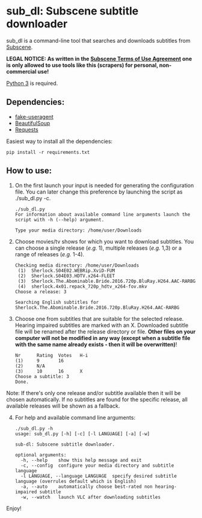 # sub_dl: Subscene subtitle downloader

sub_dl is a command-line tool that searches and downloads subtitles from [Subscene](https://subscene.com).

**LEGAL NOTICE: As written in the [Subscene Terms of Use Agreement](https://subscene.com/site/legal-information) one is only allowed to use tools like this (scrapers) for personal, non-commercial use!**

[Python 3](https://www.python.org/) is required.

## Dependencies:
* [fake-useragent](https://pypi.python.org/pypi/fake-useragent)
* [BeautifulSoup](https://www.crummy.com/software/BeautifulSoup/)
* [Requests](http://docs.python-requests.org/en/master/)

Easiest way to install all the dependencies:

    pip install -r requirements.txt
    
## How to use:
1. On the first launch your input is needed for generating the configuration file. You can later change this preference by launching the script as ./sub_dl.py -c.
    ```
    ./sub_dl.py
    For information about available command line arguments launch the script with -h (--help) argument.
    
    Type your media directory: /home/user/Downloads
    ```

2. Choose movies/tv shows for which you want to download subtitles. You can choose a single release (*e.g.* 1), multiple releases (*e.g.* 1,3) or a range of releases (*e.g.* 1-4).
    ```
    Checking media directory: /home/user/Downloads
     (1)  Sherlock.S04E02.WEBRip.XviD-FUM
     (2)  Sherlock.S04E03.HDTV.x264-FLEET
     (3)  Sherlock.The.Abominable.Bride.2016.720p.BluRay.H264.AAC-RARBG
     (4)  sherlock.4x01.repack_720p_hdtv_x264-fov.mkv
    Choose a release: 3

    Searching English subtitles for Sherlock.The.Abominable.Bride.2016.720p.BluRay.H264.AAC-RARBG
    ```

3. Choose one from subtitles that are suitable for the selected release. Hearing impaired subtitles are marked with an X.
Downloaded subtitle file will be renamed after the release directory or file.
**Other files on your computer will not be modified in any way (except when a subtitle file with the same name already exists - then it will be overwritten)**!
    ```
    Nr      Rating  Votes	H-i
    (1)		9		16
    (2)		N/A
    (3)		10		16		X
    Choose a subtitle: 3
    Done.
    ```
Note: If there's only one release and/or subtitle available then it will be chosen automatically.
If no subtitles are found for the specific release, all available releases will be shown as a fallback.

4. For help and available command line arguments:
    ```
    ./sub_dl.py -h
    usage: sub_dl.py [-h] [-c] [-l LANGUAGE] [-a] [-w]

    sub-dl: Subscene subtitle downloader.

    optional arguments:
      -h, --help    show this help message and exit
      -c, --config  configure your media directory and subtitle language
      -l LANGUAGE, --language LANGUAGE  specify desired subtitle language (overrules default which is English)
      -a, --auto    automatically choose best-rated non hearing-impaired subtitle
      -w, --watch   launch VLC after downloading subtitles
    ```

Enjoy!
